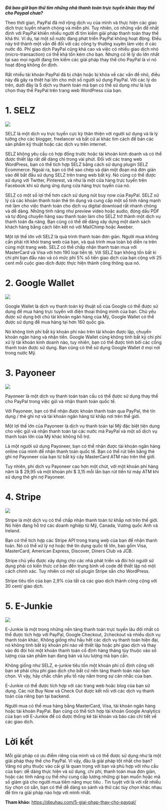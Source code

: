 ***Đã bao giờ bạn thử tìm những nhà thanh toán trực tuyến khác thay thế cho Paypal chưa?***

Theo thời gian, PayPal đã mở rộng dịch vụ của mình và thực hiện các giao dịch trực tuyến nhanh chóng và miễn phí. Tuy nhiên, có những vấn đề nhất định với PayPal khiến nhiều người đi tìm kiếm giải pháp thanh toán thay thế khả thi. Ví dụ, tại một số nước đang phát triển PayPal không hoạt động. Điều này trở thành một vấn đề đối với các công ty thường xuyên làm việc ở các nước đó. Phí giao dịch PayPal cũng khá cao và việc có nhiều giao dịch nhỏ (micro-transaction) có thể khá tốn kém cho bạn. Nhưng có lẽ lý do lớn nhất tại sao mọi người đang tìm kiếm các giải pháp thay thế cho PayPal là vì nó hoạt động không ổn định.

Rất nhiều tài khoản PayPal đã bị chặn hoặc bị khóa về các vấn đề nhỏ, điều này đã gây ra thiệt hại lớn cho một số người sử dụng PayPal. Với các lý do trên, dưới đây là 5 dịch vụ thanh toán mà bạn có thể sử dụng như là lựa chọn thay thế PayPal trên trang web WordPress của bạn.

# 1. SELZ
![](https://dieuhau.com/wp-content/uploads/2016/10/selz1.png)

SELZ là một dịch vụ trực tuyến cực kỳ thân thiện với người sử dụng và là lý tưởng cho các blogger, freelancer và bất cứ ai khác tìm cách để bán các sản phẩm kỹ thuật hoặc các dịch vụ trên internet.

SELZ không yêu cầu có hợp đồng trước hoặc tài khoản kinh doanh và có thể được thiết lập rất dễ dàng chỉ trong vài phút. Đối với các trang web WordPress, bạn có thể tích hợp SELZ bằng cách sử dụng plugin SELZ Ecommerce. Ngoài ra, bạn có thể sao chép và dán một đoạn mã đơn giản vào để bắt đầu sử dụng SELZ trên trang web bất kỳ. Nó cũng có thể được sử dụng với Twitter, Pinterest, và như là một cửa hàng trực tuyến trên Facebook khi sử dụng ứng dụng cửa hàng trực tuyến của nó.

SELZ có một số lợi thế hơn cách sử dụng nút buy now của PayPal. SELZ xử lý cả các khoản thanh toán thẻ tín dụng và cung cấp một số tính năng mạnh mẽ làm cho việc thanh toán cho dịch vụ digital download  rất nhanh chóng và dễ dàng. Những tính năng như preview video hoặc audio, đóng dấu PDF và tự động chuyển hàng sau thanh toán làm cho SELZ trở thành một dịch vụ thanh toán đa năng. Bạn cũng có thể dễ dàng xây dựng một danh sách khách hàng bằng cách liên kết nó với MailChimp hoặc Aweber.

Một lợi thế lớn với SELZ là quá trình thanh toán đơn giản. Người mua không cần phải rời khỏi trang web của bạn, và quá trình mua toàn bộ diễn ra trên cùng một trang web. SELZ có thể chấp nhận thanh toán mua với MasterCard và Visa với hơn 190 loại tiền tệ. Với SELZ bạn không tốn bất kì chi phí bạn đầu nào và có mức phí 5% số tiền giao dịch của bạn cộng với 25 cent mỗi cuộc giao dịch được thực hiện thành công thông qua nó.

# 2. Google Wallet
![](https://dieuhau.com/wp-content/uploads/2016/10/wallet1.jpg)

Google Wallet là dịch vụ thanh toán kỹ thuật số của Google có thể được sử dụng để mua hàng trực tuyến với điện thoại thông minh của bạn. Chủ yếu được sử dụng bởi chủ tài khoản ngân hàng của Mỹ, Google Wallet có thể được sử dụng để mua hàng tại hơn 160 quốc gia.

Nó không tính phí bất kỳ khoản phí nào trên tài khoản được lập, chuyển khoản ngân hàng và nhận tiền. Google Wallet cũng không tính bất kỳ chi phí xử lý tài khoản kinh doanh nào, tuy nhiên, bạn có thể được tính bởi các cổng thanh toán được sử dụng. Bạn cũng có thể sử dụng Google Wallet ở mọi nơi trong nước Mỹ.

# 3. Payoneer
![](https://dieuhau.com/wp-content/uploads/2016/10/payoneer1.jpg)

Payoneer là một dịch vụ thanh toán toàn cầu có thể được sử dụng thay thế cho PayPal trong việc gửi và nhận thanh toán quốc tế.

Với Payoneer, bạn có thể nhận được khoản thanh toán qua PayPal, thẻ tín dụng / thẻ ghi nợ và tài khoản ngân hàng từ khắp nơi trên thế giới.

Một lợi thế lớn của Payoneer là dịch vụ thanh toán tại Mỹ đặc biệt tiện dụng cho việc gửi và nhận thanh toán tại các nước mà PayPal và một số dịch vụ thanh toán lớn của Mỹ khác không hỗ trợ.

Là một người sử dụng Payoneer, bạn có thể nhận được tài khoản ngân hàng online của mình để nhận thanh toán quốc tế. Bạn có thể rút tiền bằng thẻ ghi nợ Payoneer của bạn từ bất kỳ cây MasterCard ATM nào trên thế giới.

Tuy nhiên, phí dịch vụ Payoneer cao hơn một chút, với một khoản phí hàng năm là $ 29,95 và một khoản phí $ 3,15 mỗi lần bạn rút tiền từ máy ATM khi sử dụng thẻ ghi nợ Payoneer.

# 4. Stripe
![](https://dieuhau.com/wp-content/uploads/2016/10/stripe1.jpg)

Stripe là một dịch vụ có thể chấp nhận thanh toán từ khắp nơi trên thế giới. Nó hiện đang hỗ trợ các doanh nghiệp từ Mỹ, Canada, Vương quốc Anh và Ireland.

Bạn có thể tích hợp các Stripe API trong trang web của bạn để nhận thanh toán. Nó có thể xử lý nợ hoặc thẻ tín dụng quốc tế lớn, bao gồm Visa, MasterCard, American Express, Discover, Diners Club và JCB.

Stripe chủ yếu được xây dựng cho các nhà phát triển và đòi hỏi người sử dụng phải có kiến thức cơ bản đến trung bình về code để thiết lập nó một cách chính xác. Tuy nhiên có một số plugin Stripe sẵn cho WordPress.

Stripe tiêu tốn của bạn 2,9% của tất cả các giao dịch thành công cộng với 30 cent/ giao dịch.

# 5. E-Junkie
![](https://dieuhau.com/wp-content/uploads/2016/10/ejunkie1.jpg)

E-Junkie là một trong những nền tảng thanh toán trực tuyến lâu đời nhất có thể được tích hợp với PayPal, Google Checkout, 2checkout và nhiều dịch vụ thanh toán khác. Không giống như hầu hết các dịch vụ thanh toán hiện đại, nó không tính bất kỳ khoản phí nào về thiết lập hoặc phí giao dịch và thay vào đó đòi hỏi một khoản thanh toán cố định hàng tháng tùy thuộc vào số lượng của sản phẩm bạn đang bán và lưu lượng mà bạn cần.

Không giống như SELZ, e-junkie tiêu tốn một khoản phí cố định cộng với bạn sẽ phải chịu phí giao dịch cho bất cứ nền tảng thanh toán nào bạn chọn. Vì vậy, hãy chắc chắn yếu tố này nằm trong sự cân nhắc của bạn.

E-Junkie có thể được tích hợp với các trang web hoặc blog của bạn sử dụng. Các nút Buy Now và Check Out được kết nối với các dịch vụ thanh toán của riêng bạn tại backend.

Người mua có thể mua hàng bằng MasterCard, Visa, tài khoản ngân hàng hoặc tài khoản PayPal. Bạn cũng có thể tích hợp tài khoản Google Analytics của bạn với E-Junkie để có được thống kê tài khoản và báo cáo chi tiết về các giao dịch.

# Lời kết
Mỗi giải pháp có ưu điểm riêng của mình và có thể được sử dụng như là một giải pháp thay thế cho PayPal. Vì vậy, đâu là giải pháp tốt nhất cho bạn? Vâng nó phụ thuộc vào cái gì là quan trọng với bạn và phù hợp với nhu cầu của bạn: dễ dàng thực hiện và sử dụng, chi phí, thanh toán mua đơn giản, hoặc các tính năng cụ thể như cung cấp lương những gì bạn muốn hoặc mã số giảm giá cho người mua tiềm năng mục tiêu . Tin tuyệt vời là với rất nhiều tùy chọn có sẵn, bạn có thể dễ dàng so sánh và thử các tùy chọn khác nhau để tìm ra giải pháp nào hợp với mình nhất.

**Tham khảo:** https://dieuhau.com/5-giai-phap-thay-cho-paypal/
